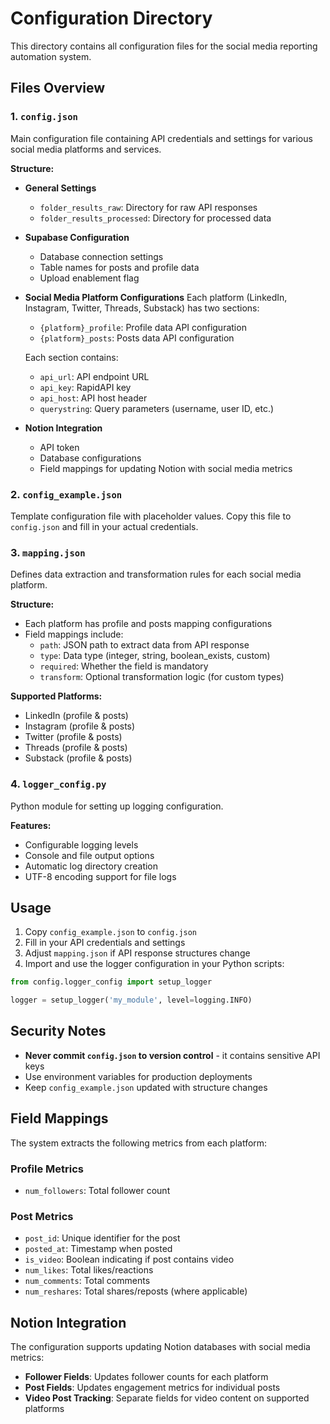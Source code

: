 # Configuration Directory

This directory contains all configuration files for the social media reporting automation system.

## Files Overview

### 1. `config.json`
Main configuration file containing API credentials and settings for various social media platforms and services.

**Structure:**
- **General Settings**
  - `folder_results_raw`: Directory for raw API responses
  - `folder_results_processed`: Directory for processed data

- **Supabase Configuration**
  - Database connection settings
  - Table names for posts and profile data
  - Upload enablement flag

- **Social Media Platform Configurations**
  Each platform (LinkedIn, Instagram, Twitter, Threads, Substack) has two sections:
  - `{platform}_profile`: Profile data API configuration
  - `{platform}_posts`: Posts data API configuration
  
  Each section contains:
  - `api_url`: API endpoint URL
  - `api_key`: RapidAPI key
  - `api_host`: API host header
  - `querystring`: Query parameters (username, user ID, etc.)

- **Notion Integration**
  - API token
  - Database configurations
  - Field mappings for updating Notion with social media metrics

### 2. `config_example.json`
Template configuration file with placeholder values. Copy this file to `config.json` and fill in your actual credentials.

### 3. `mapping.json`
Defines data extraction and transformation rules for each social media platform.

**Structure:**
- Each platform has profile and posts mapping configurations
- Field mappings include:
  - `path`: JSON path to extract data from API response
  - `type`: Data type (integer, string, boolean_exists, custom)
  - `required`: Whether the field is mandatory
  - `transform`: Optional transformation logic (for custom types)

**Supported Platforms:**
- LinkedIn (profile & posts)
- Instagram (profile & posts)
- Twitter (profile & posts)
- Threads (profile & posts)
- Substack (profile & posts)

### 4. `logger_config.py`
Python module for setting up logging configuration.

**Features:**
- Configurable logging levels
- Console and file output options
- Automatic log directory creation
- UTF-8 encoding support for file logs

## Usage

1. Copy `config_example.json` to `config.json`
2. Fill in your API credentials and settings
3. Adjust `mapping.json` if API response structures change
4. Import and use the logger configuration in your Python scripts:

```python
from config.logger_config import setup_logger

logger = setup_logger('my_module', level=logging.INFO)
```

## Security Notes

- **Never commit `config.json` to version control** - it contains sensitive API keys
- Use environment variables for production deployments
- Keep `config_example.json` updated with structure changes

## Field Mappings

The system extracts the following metrics from each platform:

### Profile Metrics
- `num_followers`: Total follower count

### Post Metrics
- `post_id`: Unique identifier for the post
- `posted_at`: Timestamp when posted
- `is_video`: Boolean indicating if post contains video
- `num_likes`: Total likes/reactions
- `num_comments`: Total comments
- `num_reshares`: Total shares/reposts (where applicable)

## Notion Integration

The configuration supports updating Notion databases with social media metrics:

- **Follower Fields**: Updates follower counts for each platform
- **Post Fields**: Updates engagement metrics for individual posts
- **Video Post Tracking**: Separate fields for video content on supported platforms
